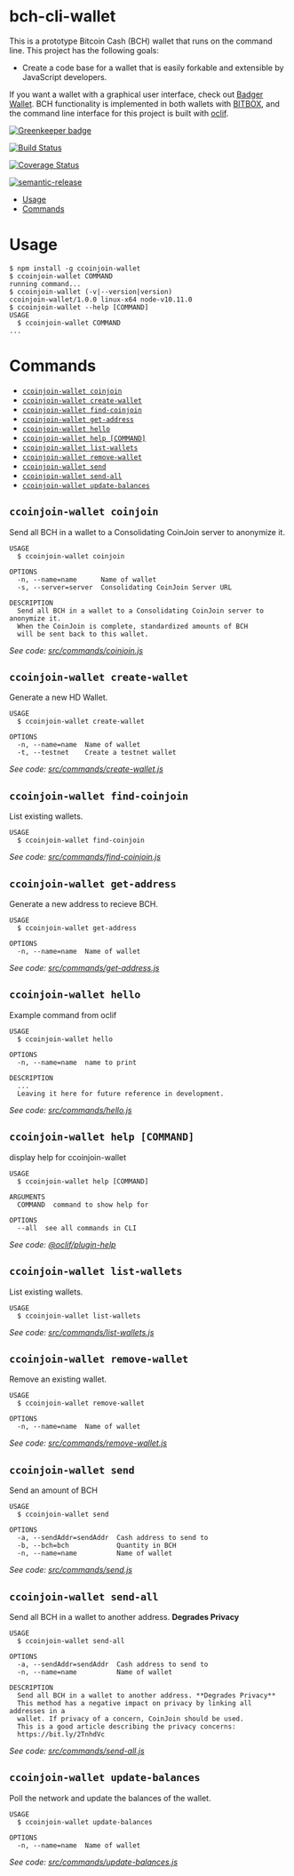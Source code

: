bch-cli-wallet
========

This is a prototype Bitcoin Cash (BCH) wallet that runs on the command line. This
project has the following goals:
- Create a code base for a wallet that is easily forkable and extensible by JavaScript developers.

If you want a wallet with a graphical user interface, check out
[Badger Wallet](http://badgerwallet.cash/). BCH functionality is
implemented in both wallets with [BITBOX](https://developer.bitcoin.com/bitbox), and the command
line interface for this project is built with [oclif](https://oclif.io).


[![Greenkeeper badge](https://badges.greenkeeper.io/christroutner/bch-cli-wallet.svg)](https://greenkeeper.io/)

[![Build Status](https://travis-ci.org/christroutner/bch-cli-wallet.svg?branch=master)](https://travis-ci.org/christroutner/bch-cli-wallet)

[![Coverage Status](https://coveralls.io/repos/github/christroutner/bch-cli-wallet/badge.svg?branch=unstable)](https://coveralls.io/github/christroutner/bch-cli-wallet?branch=unstable)

[![semantic-release](https://img.shields.io/badge/%20%20%F0%9F%93%A6%F0%9F%9A%80-semantic--release-e10079.svg)](https://github.com/semantic-release/semantic-release)

<!-- toc -->
* [Usage](#usage)
* [Commands](#commands)
<!-- tocstop -->
# Usage
<!-- usage -->
```sh-session
$ npm install -g ccoinjoin-wallet
$ ccoinjoin-wallet COMMAND
running command...
$ ccoinjoin-wallet (-v|--version|version)
ccoinjoin-wallet/1.0.0 linux-x64 node-v10.11.0
$ ccoinjoin-wallet --help [COMMAND]
USAGE
  $ ccoinjoin-wallet COMMAND
...
```
<!-- usagestop -->
# Commands
<!-- commands -->
* [`ccoinjoin-wallet coinjoin`](#ccoinjoin-wallet-coinjoin)
* [`ccoinjoin-wallet create-wallet`](#ccoinjoin-wallet-create-wallet)
* [`ccoinjoin-wallet find-coinjoin`](#ccoinjoin-wallet-find-coinjoin)
* [`ccoinjoin-wallet get-address`](#ccoinjoin-wallet-get-address)
* [`ccoinjoin-wallet hello`](#ccoinjoin-wallet-hello)
* [`ccoinjoin-wallet help [COMMAND]`](#ccoinjoin-wallet-help-command)
* [`ccoinjoin-wallet list-wallets`](#ccoinjoin-wallet-list-wallets)
* [`ccoinjoin-wallet remove-wallet`](#ccoinjoin-wallet-remove-wallet)
* [`ccoinjoin-wallet send`](#ccoinjoin-wallet-send)
* [`ccoinjoin-wallet send-all`](#ccoinjoin-wallet-send-all)
* [`ccoinjoin-wallet update-balances`](#ccoinjoin-wallet-update-balances)

## `ccoinjoin-wallet coinjoin`

Send all BCH in a wallet to a Consolidating CoinJoin server to anonymize it.

```
USAGE
  $ ccoinjoin-wallet coinjoin

OPTIONS
  -n, --name=name      Name of wallet
  -s, --server=server  Consolidating CoinJoin Server URL

DESCRIPTION
  Send all BCH in a wallet to a Consolidating CoinJoin server to anonymize it.
  When the CoinJoin is complete, standardized amounts of BCH
  will be sent back to this wallet.
```

_See code: [src/commands/coinjoin.js](https://github.com/BCH-Consolidating-CoinJoin/ccoinjoin-wallet/blob/v1.0.0/src/commands/coinjoin.js)_

## `ccoinjoin-wallet create-wallet`

Generate a new HD Wallet.

```
USAGE
  $ ccoinjoin-wallet create-wallet

OPTIONS
  -n, --name=name  Name of wallet
  -t, --testnet    Create a testnet wallet
```

_See code: [src/commands/create-wallet.js](https://github.com/BCH-Consolidating-CoinJoin/ccoinjoin-wallet/blob/v1.0.0/src/commands/create-wallet.js)_

## `ccoinjoin-wallet find-coinjoin`

List existing wallets.

```
USAGE
  $ ccoinjoin-wallet find-coinjoin
```

_See code: [src/commands/find-coinjoin.js](https://github.com/BCH-Consolidating-CoinJoin/ccoinjoin-wallet/blob/v1.0.0/src/commands/find-coinjoin.js)_

## `ccoinjoin-wallet get-address`

Generate a new address to recieve BCH.

```
USAGE
  $ ccoinjoin-wallet get-address

OPTIONS
  -n, --name=name  Name of wallet
```

_See code: [src/commands/get-address.js](https://github.com/BCH-Consolidating-CoinJoin/ccoinjoin-wallet/blob/v1.0.0/src/commands/get-address.js)_

## `ccoinjoin-wallet hello`

Example command from oclif

```
USAGE
  $ ccoinjoin-wallet hello

OPTIONS
  -n, --name=name  name to print

DESCRIPTION
  ...
  Leaving it here for future reference in development.
```

_See code: [src/commands/hello.js](https://github.com/BCH-Consolidating-CoinJoin/ccoinjoin-wallet/blob/v1.0.0/src/commands/hello.js)_

## `ccoinjoin-wallet help [COMMAND]`

display help for ccoinjoin-wallet

```
USAGE
  $ ccoinjoin-wallet help [COMMAND]

ARGUMENTS
  COMMAND  command to show help for

OPTIONS
  --all  see all commands in CLI
```

_See code: [@oclif/plugin-help](https://github.com/oclif/plugin-help/blob/v2.1.4/src/commands/help.ts)_

## `ccoinjoin-wallet list-wallets`

List existing wallets.

```
USAGE
  $ ccoinjoin-wallet list-wallets
```

_See code: [src/commands/list-wallets.js](https://github.com/BCH-Consolidating-CoinJoin/ccoinjoin-wallet/blob/v1.0.0/src/commands/list-wallets.js)_

## `ccoinjoin-wallet remove-wallet`

Remove an existing wallet.

```
USAGE
  $ ccoinjoin-wallet remove-wallet

OPTIONS
  -n, --name=name  Name of wallet
```

_See code: [src/commands/remove-wallet.js](https://github.com/BCH-Consolidating-CoinJoin/ccoinjoin-wallet/blob/v1.0.0/src/commands/remove-wallet.js)_

## `ccoinjoin-wallet send`

Send an amount of BCH

```
USAGE
  $ ccoinjoin-wallet send

OPTIONS
  -a, --sendAddr=sendAddr  Cash address to send to
  -b, --bch=bch            Quantity in BCH
  -n, --name=name          Name of wallet
```

_See code: [src/commands/send.js](https://github.com/BCH-Consolidating-CoinJoin/ccoinjoin-wallet/blob/v1.0.0/src/commands/send.js)_

## `ccoinjoin-wallet send-all`

Send all BCH in a wallet to another address. **Degrades Privacy**

```
USAGE
  $ ccoinjoin-wallet send-all

OPTIONS
  -a, --sendAddr=sendAddr  Cash address to send to
  -n, --name=name          Name of wallet

DESCRIPTION
  Send all BCH in a wallet to another address. **Degrades Privacy**
  This method has a negative impact on privacy by linking all addresses in a
  wallet. If privacy of a concern, CoinJoin should be used.
  This is a good article describing the privacy concerns:
  https://bit.ly/2TnhdVc
```

_See code: [src/commands/send-all.js](https://github.com/BCH-Consolidating-CoinJoin/ccoinjoin-wallet/blob/v1.0.0/src/commands/send-all.js)_

## `ccoinjoin-wallet update-balances`

Poll the network and update the balances of the wallet.

```
USAGE
  $ ccoinjoin-wallet update-balances

OPTIONS
  -n, --name=name  Name of wallet
```

_See code: [src/commands/update-balances.js](https://github.com/BCH-Consolidating-CoinJoin/ccoinjoin-wallet/blob/v1.0.0/src/commands/update-balances.js)_
<!-- commandsstop -->
